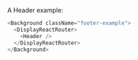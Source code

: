 A Header example:

```js
<Background className="footer-example">
  <DisplayReactRouter>
    <Header />
  </DisplayReactRouter>
</Background>
```
